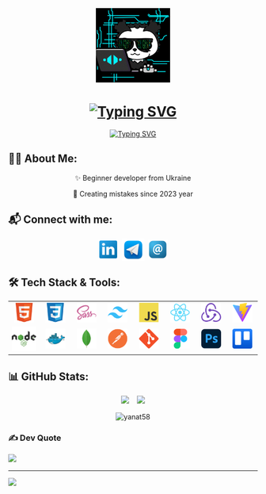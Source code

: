   <div align="center">
    <img src="./assets/github1.gif" width="150" />
 <h1>
      <a href="https://git.io/typing-svg">
        <img
          src="https://readme-typing-svg.demolab.com?font=Lora&weight=700&size=36&duration=100&pause=1000&color=1CC5D6&center=true&vCenter=true&repeat=false&width=650&height=30&lines=Hi+there%2C+I'm+Tetiana!"
          alt="Typing SVG" /></a>
    </h1>

   <p>
      <a href="https://git.io/typing-svg"><img
          src="https://readme-typing-svg.demolab.com?font=Lora&size=24&pause=1000&color=1CC5D6&center=true&vCenter=true&width=650&height=30&lines=Full-stak+developer+user+interfases+and+web+applications;%2B1+year+of+coding+exsperience"
          alt="Typing SVG" /></a>
    </p> 
   
  </div>

  ## 👩‍💻 About Me:
  
<div align="center">
  <p>✨ Beginner developer from Ukraine</p>
  <p>🌝 Creating mistakes since 2023 year</p>
</div>

  ## 📬 Connect with me:
  <div align="center">
    <p aligen="left">
      <a href="https://linkedin.com/in/tetiana-karlova-083784270" target="blank"><img align="center"
          src="./assets/image/linkedin.png" alt="www.linkedin.com/in/ tetiana-karlova-083784270" height="40"
          width="40" /></a>&nbsp;

  <a href="https://t.me/@Yanat58" target="blank">
        <img align="center" src="./assets/image/telegram.png" alt="" height="45" width="45" /></a>&nbsp;   

<a href="mailto:tanyalyt80@gmail.com" target="blank">
        <img align="center" src="./assets/image/email.png" alt="" height="40" width="40" />
      </a>
    </p> 
      
  </div>

  ## 🛠️ Tech Stack & Tools:


  <table align="center">
    <tr>
      <td align="center" width="70">
      <a href="https://www.w3.org/html/" target="_blank" rel="noreferrer">
      <img src="./assets/image/html5.svg" alt="html5" width="40" height="40" /></a>
      </td>

 <td align="center" width="70">
        <a href="https://www.w3schools.com/css/" target="_blank" rel="noreferrer">
      <img src="./assets/image/css3.svg" alt="css3" width="40" height="40" /></a>
      </td> 

<td align="center" width="70">
        <a href="https://sass-lang.com" target="_blank" rel="noreferrer">
      <img src="./assets/image/sass.svg" alt="sass" width="40" height="40" /></a>
      </td>

<td align="center" width="70">
         <a href="https://tailwindcss.com/" target="_blank" rel="noreferrer">
      <img src="./assets/image/tailwindcss.svg" alt="tailwind" width="40" height="40" /></a>
      </td>

<td align="center" width="70">
       <a href="https://developer.mozilla.org/en-US/docs/Web/JavaScript" target="_blank" rel="noreferrer">
      <img src="./assets/image/javascript.svg" alt="javascript" width="40" height="40" /></a>
      </td>

<td align="center" width="70">
         <a href="https://reactjs.org/" target="_blank" rel="noreferrer">
      <img src="./assets/image/react.svg" alt="react" width="40" height="40" /></a>
      </td>

<td align="center" width="70">
        <a href="https://redux.js.org" target="_blank" rel="noreferrer">
      <img src="./assets/image/redux.svg" alt="redux" width="40" height="40" /></a>
      </td>

 <td align="center" width="70">
         <a href="https://vite.dev" target="_blank" rel="noreferrer">
      <img src="./assets/image/vitejs.svg" alt="vite" width="40" height="40" /></a>
      </td>
      </tr>
        
<tr>
      <td align="center" width="70">
         <a href="https://nodejs.org" target="_blank" rel="noreferrer">
      <img src="./assets/image/nodejs.svg" alt="nodejs" width="50" height="50" /></a>
      </td>

<td align="center" width="70">
       <a href="https://www.docker.com/" target="_blank" rel="noreferrer">
      <img src="./assets/image/docker.svg" alt="docker" width="40" height="40" /></a>
      </td>

 <td align="center" width="70">       
    <a href="https://www.mongodb.com/" target="_blank" rel="noreferrer">
      <img src="./assets/image/mongodb.svg" alt="mongodb" width="40" height="40" /></a>
      </td>

 <td align="center" width="70">
        <a href="https://www.postman.com/" target="_blank" rel="noreferrer">
      <img src="./assets/image/postman.svg" alt="postman" width="40" height="40" /></a>
      </td>

<td align="center" width="70">
       <a href="https://git-scm.com/" target="_blank" rel="noreferrer">
      <img src="./assets/image/git.svg" alt="git" width="40" height="40" /></a>
      </td>

<td align="center" width="70">
       <a href="https://www.figma.com/" target="_blank" rel="noreferrer">
      <img src="./assets/image/figma.svg" alt="figma" width="40" height="40" /></a>
      </td>

 <td align="center" width="70">
        <a href="https://www.photoshop.com/en" target="_blank" rel="noreferrer">
      <img src="./assets/image/photoshop.svg" alt="photoshop" width="40" height="40" /></a>
      </td>

 <td align="center" width="70">
        <a href="https://www.trello.com/" target="_blank" rel="noreferrer">
      <img src="./assets/image/trello.svg" alt="trello" width="40" height="40" /></a>
      </td>

</tr>
  </table>




## 📊 GitHub Stats:

<div align="center" >   

<img  height="195" src="https://github-readme-stats.vercel.app/api?username=Yanat58&theme=vue-dark&hide_border=true&include_all_commits=false&count_private=false"
 />&nbsp;&nbsp;&nbsp;
<img  height="195" src="https://github-readme-stats.vercel.app/api/top-langs/?username=Yanat58&theme=vue-dark&hide_border=true&include_all_commits=false&count_private=false&layout=donut&langs_count=8" />

</div>

<div align="center"><img height="195"  align="center" src="https://github-readme-streak-stats.herokuapp.com/?user=yanat58&" alt="yanat58" /></div>



### ✍️ Dev Quote
![](https://quotes-github-readme.vercel.app/api?type=horizontal&theme=tokyonight)



---
[![](https://visitcount.itsvg.in/api?id=Yanat58&icon=0&color=0)](https://visitcount.itsvg.in)

<!-- Proudly created with GPRM ( https://gprm.itsvg.in ) -->

